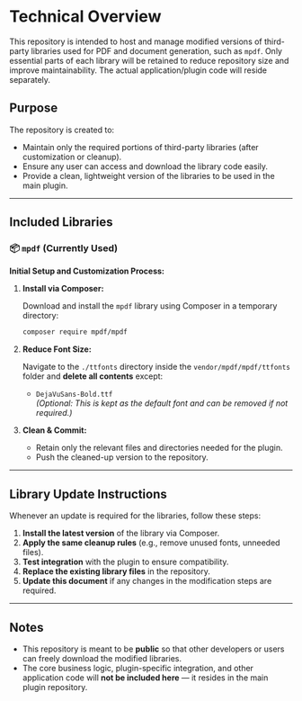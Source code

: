 # Technical Overview

This repository is intended to host and manage modified versions of third-party libraries used for PDF and document generation, such as `mpdf`. Only essential parts of each library will be retained to reduce repository size and improve maintainability. The actual application/plugin code will reside separately.

## Purpose

The repository is created to:

- Maintain only the required portions of third-party libraries (after customization or cleanup).
- Ensure any user can access and download the library code easily.
- Provide a clean, lightweight version of the libraries to be used in the main plugin.

---

## Included Libraries

### 📦 `mpdf` (Currently Used)

**Initial Setup and Customization Process:**

1. **Install via Composer:**

   Download and install the `mpdf` library using Composer in a temporary directory:

   ```bash
   composer require mpdf/mpdf
   ```

2. **Reduce Font Size:**

   Navigate to the `./ttfonts` directory inside the `vendor/mpdf/mpdf/ttfonts` folder and **delete all contents** except:

   - `DejaVuSans-Bold.ttf`  
     *(Optional: This is kept as the default font and can be removed if not required.)*

3. **Clean & Commit:**

   - Retain only the relevant files and directories needed for the plugin.
   - Push the cleaned-up version to the repository.

---

## Library Update Instructions

Whenever an update is required for the libraries, follow these steps:

1. **Install the latest version** of the library via Composer.
2. **Apply the same cleanup rules** (e.g., remove unused fonts, unneeded files).
3. **Test integration** with the plugin to ensure compatibility.
4. **Replace the existing library files** in the repository.
5. **Update this document** if any changes in the modification steps are required.

---

## Notes

- This repository is meant to be **public** so that other developers or users can freely download the modified libraries.
- The core business logic, plugin-specific integration, and other application code will **not be included here** — it resides in the main plugin repository.
